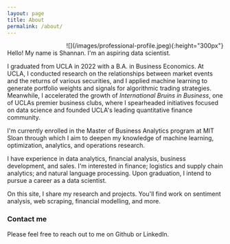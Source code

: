 ```yaml
---
layout: page
title: About
permalink: /about/
---
```


<div align = "right">![](/images/professional-profile.jpeg){:height="300px"}</div>

<div align = "left">Hello! My name is Shannan. I'm an aspiring data scientist.

I graduated from UCLA in 2022 with a B.A. in Business Economics. At UCLA, I conducted research on the relationships between market events and the returns of various securities, and I applied machine learning to generate portfolio weights and signals for algorithmic trading strategies. Meanwhile, I accelerated the growth of *International Bruins in Business*, one of UCLAs premier business clubs, where I spearheaded initiatives focused on data science and founded UCLA's leading quantitative finance community. 

 I'm currently enrolled in the Master of Business Analytics program at MIT Sloan through which I aim to deepen my knowledge of machine learning, optimization, analytics, and operations research. 
 
 I have experience in data analytics, financial analysis, business development, and sales. I'm interested in finance; logistics and supply chain analytics; and natural language processing. Upon graduation, I intend to pursue a career as a data scientist. 

On this site, I share my research and projects. You'll find work on sentiment analysis, web scraping, financial modelling, and more.</div>

### Contact me

Please feel free to reach out to me on Github or LinkedIn.